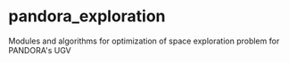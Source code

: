 # pandora_exploration
Modules and algorithms for optimization of space exploration problem for PANDORA's UGV
